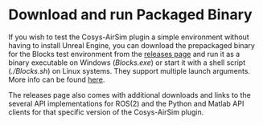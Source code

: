 # Download and run Packaged Binary

If you wish to test the Cosys-AirSim plugin a simple environment without having to install Unreal Engine, you can download the prepackaged binary for the Blocks test environment from the [releases page](https://github.com/Cosys-Lab/Cosys-AirSim/releases) and run it as a binary executable on Windows (_Blocks.exe_) or start it with a shell script (_./Blocks.sh_) on Linux systems.
They support multiple launch arguments. More info can be found [here](https://dev.epicgames.com/documentation/en-us/unreal-engine/command-line-arguments-in-unreal-engine?application_version=5.3).

The releases page also comes with additional downloads and links to the several API implementations for ROS(2) and the Python and Matlab API clients for that specific version of the Cosys-AirSim plugin.


